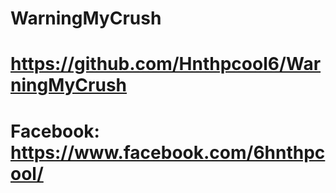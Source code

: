# WarningMyCrush
# https://github.com/Hnthpcool6/WarningMyCrush
# Facebook: https://www.facebook.com/6hnthpcool/
